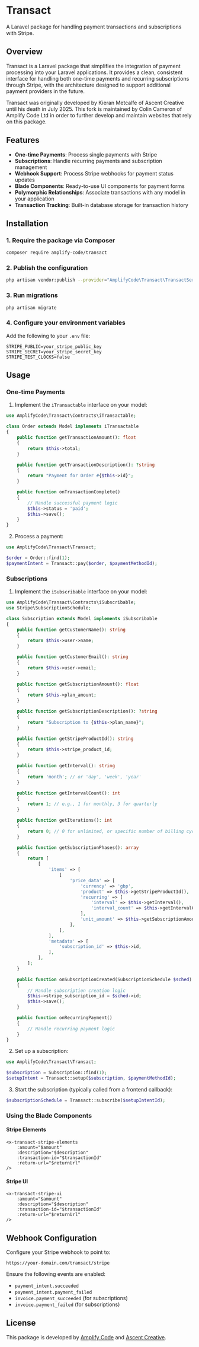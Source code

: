 # Transact

A Laravel package for handling payment transactions and subscriptions with Stripe.

## Overview

Transact is a Laravel package that simplifies the integration of payment processing into your Laravel applications. It provides a clean, consistent interface for handling both one-time payments and recurring subscriptions through Stripe, with the architecture designed to support additional payment providers in the future.

Transact was originally developed by Kieran Metcalfe of Ascent Creative until his death in July 2025. This fork is maintained by Colin Cameron of Amplify Code Ltd in order to further develop and maintain websites that rely on this package.

## Features

- **One-time Payments**: Process single payments with Stripe
- **Subscriptions**: Handle recurring payments and subscription management
- **Webhook Support**: Process Stripe webhooks for payment status updates
- **Blade Components**: Ready-to-use UI components for payment forms
- **Polymorphic Relationships**: Associate transactions with any model in your application
- **Transaction Tracking**: Built-in database storage for transaction history

## Installation

### 1. Require the package via Composer

```bash
composer require amplify-code/transact
```

### 2. Publish the configuration

```bash
php artisan vendor:publish --provider="AmplifyCode\Transact\TransactServiceProvider"
```

### 3. Run migrations

```bash
php artisan migrate
```

### 4. Configure your environment variables

Add the following to your `.env` file:

```
STRIPE_PUBLIC=your_stripe_public_key
STRIPE_SECRET=your_stripe_secret_key
STRIPE_TEST_CLOCKS=false
```

## Usage

### One-time Payments

1. Implement the `iTransactable` interface on your model:

```php
use AmplifyCode\Transact\Contracts\iTransactable;

class Order extends Model implements iTransactable
{
    public function getTransactionAmount(): float
    {
        return $this->total;
    }

    public function getTransactionDescription(): ?string
    {
        return "Payment for Order #{$this->id}";
    }

    public function onTransactionComplete()
    {
        // Handle successful payment logic
        $this->status = 'paid';
        $this->save();
    }
}
```

2. Process a payment:

```php
use AmplifyCode\Transact\Transact;

$order = Order::find(1);
$paymentIntent = Transact::pay($order, $paymentMethodId);
```

### Subscriptions

1. Implement the `iSubscribable` interface on your model:

```php
use AmplifyCode\Transact\Contracts\iSubscribable;
use Stripe\SubscriptionSchedule;

class Subscription extends Model implements iSubscribable
{
    public function getCustomerName(): string
    {
        return $this->user->name;
    }

    public function getCustomerEmail(): string
    {
        return $this->user->email;
    }

    public function getSubscriptionAmount(): float
    {
        return $this->plan_amount;
    }

    public function getSubscriptionDescription(): ?string
    {
        return "Subscription to {$this->plan_name}";
    }

    public function getStripeProductId(): string
    {
        return $this->stripe_product_id;
    }

    public function getInterval(): string
    {
        return 'month'; // or 'day', 'week', 'year'
    }

    public function getIntervalCount(): int
    {
        return 1; // e.g., 1 for monthly, 3 for quarterly
    }

    public function getIterations(): int
    {
        return 0; // 0 for unlimited, or specific number of billing cycles
    }

    public function getSubscriptionPhases(): array
    {
        return [
            [
                'items' => [
                    [
                        'price_data' => [
                            'currency' => 'gbp',
                            'product' => $this->getStripeProductId(),
                            'recurring' => [
                                'interval' => $this->getInterval(),
                                'interval_count' => $this->getIntervalCount(),
                            ],
                            'unit_amount' => $this->getSubscriptionAmount() * 100,
                        ],
                    ],
                ],
                'metadata' => [
                    'subscription_id' => $this->id,
                ],
            ],
        ];
    }

    public function onSubscriptionCreated(SubscriptionSchedule $sched)
    {
        // Handle subscription creation logic
        $this->stripe_subscription_id = $sched->id;
        $this->save();
    }

    public function onRecurringPayment()
    {
        // Handle recurring payment logic
    }
}
```

2. Set up a subscription:

```php
use AmplifyCode\Transact\Transact;

$subscription = Subscription::find(1);
$setupIntent = Transact::setup($subscription, $paymentMethodId);
```

3. Start the subscription (typically called from a frontend callback):

```php
$subscriptionSchedule = Transact::subscribe($setupIntentId);
```

### Using the Blade Components

#### Stripe Elements

```blade
<x-transact-stripe-elements
    :amount="$amount"
    :description="$description"
    :transaction-id="$transactionId"
    :return-url="$returnUrl"
/>
```

#### Stripe UI

```blade
<x-transact-stripe-ui
    :amount="$amount"
    :description="$description"
    :transaction-id="$transactionId"
    :return-url="$returnUrl"
/>
```

## Webhook Configuration

Configure your Stripe webhook to point to:

```
https://your-domain.com/transact/stripe
```

Ensure the following events are enabled:
- `payment_intent.succeeded`
- `payment_intent.payment_failed`
- `invoice.payment_succeeded` (for subscriptions)
- `invoice.payment_failed` (for subscriptions)

## License

This package is developed by [Amplify Code](https://amplifycode.com) and [Ascent Creative](https://ascent-creative.co.uk).
